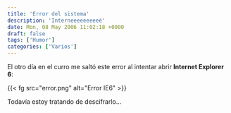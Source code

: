 ```yaml
---
title: 'Error del sistema'
description: 'Interneeeeeeeeeé'
date: Mon, 08 May 2006 11:02:18 +0000
draft: false
tags: ['Humor']
categories: ['Varios']
---
```


El otro día en el curro me saltó este error al intentar abrir **Internet Explorer 6**:

{{< fg src="error.png" alt="Error IE6" >}}

Todavía estoy tratando de descifrarlo...